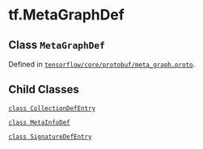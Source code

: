 <div itemscope itemtype="http://developers.google.com/ReferenceObject">
<meta itemprop="name" content="tf.MetaGraphDef" />
<meta itemprop="property" content="CollectionDefEntry"/>
<meta itemprop="property" content="MetaInfoDef"/>
<meta itemprop="property" content="SignatureDefEntry"/>
</div>

# tf.MetaGraphDef

## Class `MetaGraphDef`





Defined in [`tensorflow/core/protobuf/meta_graph.proto`](https://www.tensorflow.org/code/tensorflow/core/protobuf/meta_graph.proto).



## Child Classes
[`class CollectionDefEntry`](../tf/MetaGraphDef/CollectionDefEntry.md)

[`class MetaInfoDef`](../tf/MetaGraphDef/MetaInfoDef.md)

[`class SignatureDefEntry`](../tf/MetaGraphDef/SignatureDefEntry.md)

